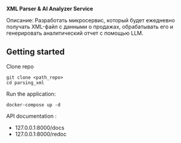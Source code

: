 **XML Parser & AI Analyzer Service**

Описание:
Разработать микросервис, который будет ежедневно получать XML-файл с данными о продажах, обрабатывать его и генерировать аналитический отчет с помощью LLM.

## Getting started
Clone repo
```
git clone <path_repo>
cd parsing_xml
```

Run the application:
```
docker-compose up -d
```

API documentation :
- 127.0.0.1:8000/docs
- 127.0.0.1:8000/redoc
